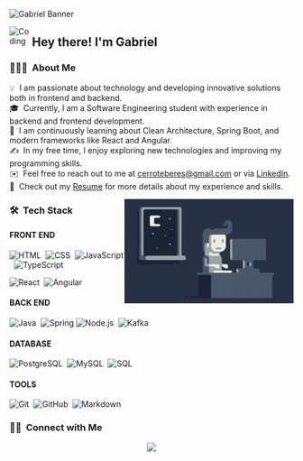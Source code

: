 

![Gabriel Banner](https://lh3.googleusercontent.com/pw/AP1GczPlVc8bEHDIeo1RqFym_Dvi32QH5uitxY4Prxjsl7bZwKI5npQFZAiGqYoWIUIzm5Jn44ED9jNJaoi8Y5je3LP5ta1fE2Mgza-Fny-I0ERIBHdRP7ZekcV0E9u3pHr1Ff7OJzyilCJeMpzwDkjl4HZpYQ=w1004-h591-s-no?authuser=0)

<img alt="Coding" src="./assets/Hand%20Wave.gif" width='40' align="left"/><h2>Hey there! I'm Gabriel</h2>

### 👨🏻‍💻 &nbsp;About Me

💡 &nbsp;I am passionate about technology and developing innovative solutions both in frontend and backend.\
🎓 &nbsp;Currently, I am a Software Engineering student with experience in backend and frontend development.\
🌱 &nbsp;I am continuously learning about Clean Architecture, Spring Boot, and modern frameworks like React and Angular.\
✍️ &nbsp;In my free time, I enjoy exploring new technologies and improving my programming skills.\
✉️ &nbsp;Feel free to reach out to me at cerroteberes@gmail.com or via [LinkedIn](https://linkedin.com/in/gabrielad1/).\
📄 &nbsp;Check out my [Resume](https://github.com/user-attachments/files/16491844/Curriculo.1.pdf)
 for more details about my experience and skills.

<img alt="Coding" src="https://raw.githubusercontent.com/AVS1508/AVS1508/master/assets/Night-Coding.gif" align="right"/>

### 🛠 &nbsp;Tech Stack

#### FRONT END
![HTML](https://img.shields.io/badge/-HTML-05122A?style=flat&logo=HTML5)&nbsp;
![CSS](https://img.shields.io/badge/-CSS-05122A?style=flat&logo=CSS3&logoColor=1572B6)&nbsp;
![JavaScript](https://img.shields.io/badge/-JavaScript-05122A?style=flat&logo=javascript)&nbsp;
![TypeScript](https://img.shields.io/badge/-TypeScript-05122A?style=1572B6&logo=typescript)&nbsp;

![React](https://img.shields.io/badge/-React-05122A?style=flat&logo=react)&nbsp;
![Angular](https://img.shields.io/badge/Angular-05122A?style=flat&logo=angular)

#### BACK END
![Java](https://img.shields.io/badge/-Java-05122A?style=flat&logo=Java&logoColor=FFA518)&nbsp;
![Spring](https://img.shields.io/badge/Spring-05122A?style=flat&logo=spring)
![Node.js](https://img.shields.io/badge/-Node.js-05122A?style=flat&logo=node.js)&nbsp;
![Kafka](https://img.shields.io/badge/-Kafka-05122A?style=flat&logo=apachekafka&logoColor=000000)&nbsp;

#### DATABASE
![PostgreSQL](https://img.shields.io/badge/-PostgreSQL-05122A?style=flat&logo=postgresql&logoColor=336791)&nbsp;
![MySQL](https://img.shields.io/badge/-MySQL-05122A?style=flat&logo=mysql&logoColor=4479A1)&nbsp;
![SQL](https://img.shields.io/badge/-SQL-05122A?style=flat&logo=database&logoColor=000000)

#### TOOLS
![Git](https://img.shields.io/badge/-Git-05122A?style=flat&logo=git)&nbsp;
![GitHub](https://img.shields.io/badge/-GitHub-05122A?style=flat&logo=github)&nbsp;
![Markdown](https://img.shields.io/badge/-Markdown-05122A?style=flat&logo=markdown)


### 🤝🏻 &nbsp;Connect with Me

<p align="center">
<a href="https://linkedin.com/in/gabrielad1/"><img src="https://img.shields.io/badge/-Gabriel%20Amanqui-0077B5?style=flat&logo=Linkedin&logoColor=white"/></a>
<a href="mailto:cerroteber
Last Edited on: 01/08/2024
